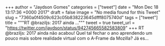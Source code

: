 
+++
author = "Jaydson Gomes"
categories = ["tweet"]
date = "Mon Dec 18 13:17:36 +0000 2017"
draft = false
image = "No media found for this Tweet"
slug = "7360a0f4509c623c05b838223645dfff8075740d"
tags = ["tweet"]
title = """RT @braziljs: 2017 ainda ..."""
tweet = true
tweet_url = "https://twitter.com/jaydson/status/942745665582583809"
+++
RT @braziljs: 2017 ainda não acabou! Quel tal fechar o ano aprendendo um pouco mais sobre realidade virtual com o A-Frame da Mozilla?
Já es…
